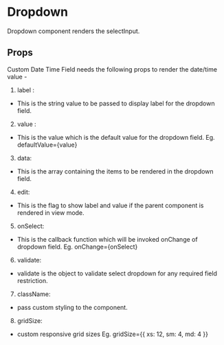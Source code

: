 # Dropdown

Dropdown component renders the selectInput.

## Props

Custom Date Time Field needs the following props to render the date/time value -

1. label :

- This is the string value to be passed to display label for the dropdown field.

2. value :

- This is the value which is the default value for the dropdown field.
  Eg. defaultValue={value}

3. data:

- This is the array containing the items to be rendered in the dropdown field.

4. edit:

- This is the flag to show label and value if the parent component is rendered in view mode.

5. onSelect:

- This is the callback function which will be invoked onChange of dropdown field.
  Eg. onChange={onSelect}

6. validate:

- validate is the object to validate select dropdown for any required field restriction.

7. className:

- pass custom styling to the component.

8. gridSize:

- custom responsive grid sizes
  Eg. gridSize={{ xs: 12, sm: 4, md: 4 }}
